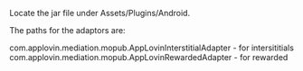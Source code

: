Locate the jar file under Assets/Plugins/Android.

The paths for the adaptors are:

com.applovin.mediation.mopub.AppLovinInterstitialAdapter - for intersititials 
com.applovin.mediation.mopub.AppLovinRewardedAdapter - for rewarded
